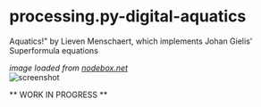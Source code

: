 # processing.py-digital-aquatics
Aquatics!" by Lieven Menschaert, which implements Johan Gielis' Superformula equations

*image loaded from [nodebox.net](https://www.nodebox.net/code/index.php/Aquatics)*  
![screenshot](https://www.nodebox.net/code/data/media/aquatics1.jpg)

** WORK IN PROGRESS **
